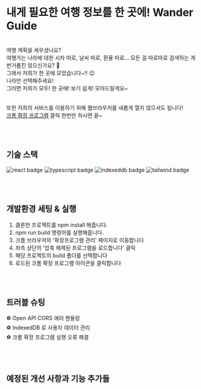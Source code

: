 # 내게 필요한 여행 정보를 한 곳에! Wander Guide 
<br/>
여행 계획을 세우셨나요?<br/>
여행가는 나라에 대한 시차 따로, 날씨 따로, 환율 따로… 모든 걸 따로따로 검색하는 게 번거롭진 않으신가요? 🤔<br/>
그래서 저희가 한 곳에 모았습니다~!! 😉<br/>
나라만 선택해주세요!<br/>
그러면 저희가 모두! 한 곳에! 보기 쉽게! 모아드릴게요~<br/> 

또한 저희의 서비스를 이용하기 위해 웹브라우저를 새롭게 열지 않으셔도 됩니다! <br/>
<U>크롬 확장 프로그램</U> 클릭 한번만 하시면 끝~ <br/>


<br/>
<br/>

## 기술 스택

<img alt="react badge" src="https://img.shields.io/badge/React-61DAFB?style=flat&logo=React&logoColor=white"> <img alt="typescript badge" src="https://img.shields.io/badge/TypeScript-007ACC?style=for-the-badge&logo=typescript&logoColor=white"> <img alt="indexeddb badge" src="https://img.shields.io/badge/React-61DAFB?style=flat&logo=React&logoColor=white"> <img alt="tailwind badge" src="https://img.shields.io/badge/Tailwind_CSS-38B2AC?style=for-the-badge&logo=tailwind-css&logoColor=white">


<br/>
<br/>


## 개발환경 세팅 & 실행

1. 클론한 프로젝트를 npm install 해줍니다.
2. npm run build 명령어를 실행해줍니다.
3. 크롬 브라우저의 '확장프로그램 관리' 페이지로 이동합니다
4. 좌측 상단의 '압축 해제된 프로그램을 로드합니다' 클릭
5. 해당 프로젝트의 build 폴더를 선택합니다
6. 로드된 크롬 확장 프로그램 아이콘을 클릭합니다


<br/>
<br/>

## 트러블 슈팅 

⚽️ Open API CORS 에러 핸들링<br/>
⚽️ IndexedDB 로 사용자 데이터 관리<br/>
⚽️ 크롬 확장 프로그램 실행 오류 해결<br/>

<br/>
<br/>

## 예정된 개선 사항과 기능 추가들 

<br/>
<br/>
